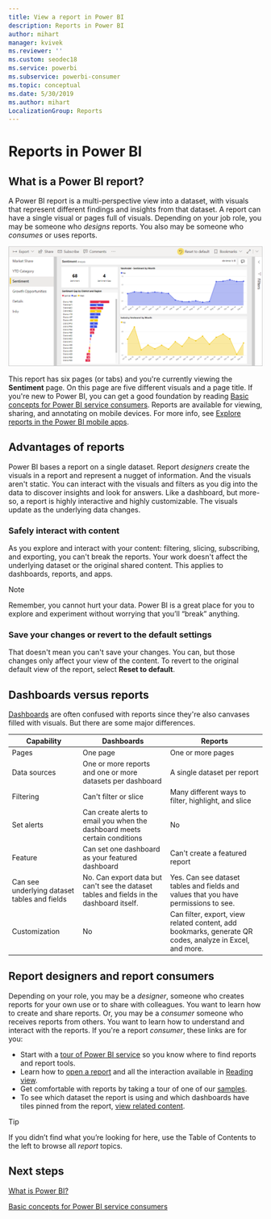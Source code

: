 ```yaml
---
title: View a report in Power BI
description: Reports in Power BI
author: mihart
manager: kvivek
ms.reviewer: ''
ms.custom: seodec18
ms.service: powerbi
ms.subservice: powerbi-consumer
ms.topic: conceptual
ms.date: 5/30/2019
ms.author: mihart
LocalizationGroup: Reports
---
```


# Reports in Power BI

## What is a Power BI report?

A Power BI report is a multi-perspective view into a dataset, with visuals that represent different findings and insights from that dataset.  A report can have a single visual or pages full of visuals. Depending on your job role, you may be someone who *designs* reports. You also may be someone who *consumes* or uses reports.

![Screenshot of a report page.](./media/end-user-reports/power-bi-report.png)

This report has six pages (or tabs) and you're currently viewing the **Sentiment** page. On this page are five different visuals and a page title. If you're new to Power BI, you can get a good foundation by reading [Basic concepts for Power BI service consumers](end-user-basic-concepts.md). Reports are available for viewing, sharing, and annotating on mobile devices. For more info, see [Explore reports in the Power BI mobile apps](mobile/mobile-reports-in-the-mobile-apps.md).

## Advantages of reports

Power BI bases a report on a single dataset. Report *designers* create the visuals in a report and represent a nugget of information. And the visuals aren't static. You can interact with the visuals and filters as you dig into the data to discover insights and look for answers. Like a dashboard, but more-so, a report is highly interactive and highly customizable. The visuals update as the underlying data changes.

### Safely interact with content

As you explore and interact with your content: filtering, slicing, subscribing, and exporting, you can't break the reports. Your work doesn't affect the underlying dataset or the original shared content. This applies to dashboards, reports, and apps.

> [!NOTE]
> Remember, you cannot hurt your data. Power BI is a great place for you to explore and experiment without worrying that you’ll “break” anything.

### Save your changes or revert to the default settings

That doesn't mean you can't save your changes. You can, but those changes only affect your view of the content. To revert to the original default view of the report, select **Reset to default**.

## Dashboards versus reports

[Dashboards](end-user-dashboards.md) are often confused with reports since they're also canvases filled with visuals. But there are some major differences.  

| **Capability** | **Dashboards** | **Reports** |
| --- | --- | --- |
| Pages |One page |One or more pages |
| Data sources |One or more reports and one or more datasets per dashboard |A single dataset per report |
| Filtering |Can't filter or slice |Many different ways to filter, highlight, and slice |
| Set alerts |Can create alerts to email you when the dashboard meets certain conditions |No |
| Feature |Can set one dashboard as your featured dashboard |Can't create a featured report |
| Can see underlying dataset tables and fields |No. Can export data but can't see the dataset tables and fields in the dashboard itself. |Yes. Can see dataset tables and fields and values that you have permissions to see. |
| Customization |No  |Can filter, export, view related content, add bookmarks, generate QR codes, analyze in Excel, and more.   |

<!--| Available in Power BI Desktop |No |Yes, can create and view reports in Desktop |
| Pinning |Can pin existing visuals (tiles) only from current dashboard to your other dashboards |Can pin visuals (as tiles) to any of your dashboards. Can pin entire report pages to any of your dashboards. | -->

## Report designers and report consumers

Depending on your role, you may be a *designer*, someone who creates reports for your own use or to share with colleagues. You want to learn how to create and share reports. Or, you may be a *consumer* someone who receives reports from others. You want to learn how to understand and interact with the reports. If you're a report *consumer*, these links are for you:

* Start with a [tour of Power BI service](end-user-basic-concepts.md) so you know where to find reports and report tools.
* Learn how to [open a report](end-user-report-open.md) and all the interaction available in [Reading view](end-user-reading-view.md).
* Get comfortable with reports by taking a tour of one of our [samples](../sample-tutorial-connect-to-the-samples.md).  
* To see which dataset the report is using and which dashboards have tiles pinned from the report, [view related content](end-user-related.md).
<!--* Don't need the report any more? You can [remove it](../service-delete.md).-->

> [!TIP]
> If you didn’t find what you’re looking for here, use the Table of Contents to the left to browse all *report* topics.

## Next steps

[What is Power BI?](../power-bi-overview.md)

[Basic concepts for Power BI service consumers](end-user-basic-concepts.md)